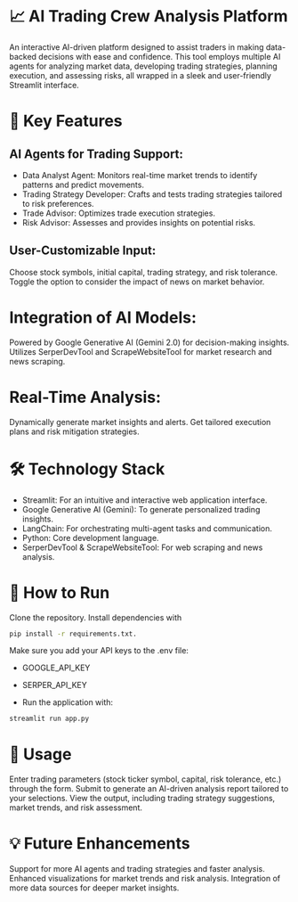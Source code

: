 # 📈 AI Trading Crew Analysis Platform
An interactive AI-driven platform designed to assist traders in making data-backed decisions with ease and confidence. This tool employs multiple AI agents for analyzing market data, developing trading strategies, planning execution, and assessing risks, all wrapped in a sleek and user-friendly Streamlit interface.

# 🌟 Key Features
## AI Agents for Trading Support:

- Data Analyst Agent: Monitors real-time market trends to identify patterns and predict movements.
- Trading Strategy Developer: Crafts and tests trading strategies tailored to risk preferences.
- Trade Advisor: Optimizes trade execution strategies.
- Risk Advisor: Assesses and provides insights on potential risks.
## User-Customizable Input:
Choose stock symbols, initial capital, trading strategy, and risk tolerance.
Toggle the option to consider the impact of news on market behavior.

# Integration of AI Models:
Powered by Google Generative AI (Gemini 2.0) for decision-making insights.
Utilizes SerperDevTool and ScrapeWebsiteTool for market research and news scraping.

# Real-Time Analysis:
Dynamically generate market insights and alerts.
Get tailored execution plans and risk mitigation strategies.

# 🛠️ Technology Stack
- Streamlit: For an intuitive and interactive web application interface.
- Google Generative AI (Gemini): To generate personalized trading insights.
- LangChain: For orchestrating multi-agent tasks and communication.
- Python: Core development language.
- SerperDevTool & ScrapeWebsiteTool: For web scraping and news analysis.

# 🚀 How to Run
Clone the repository.
Install dependencies with 
``` bash
pip install -r requirements.txt.
```
Make sure you add your API keys to the .env file:
- GOOGLE_API_KEY
- SERPER_API_KEY

- Run the application with:
``` bash
streamlit run app.py
```

# 📢 Usage
Enter trading parameters (stock ticker symbol, capital, risk tolerance, etc.) through the form.
Submit to generate an AI-driven analysis report tailored to your selections.
View the output, including trading strategy suggestions, market trends, and risk assessment.

# 💡 Future Enhancements
Support for more AI agents and trading strategies and faster analysis.
Enhanced visualizations for market trends and risk analysis.
Integration of more data sources for deeper market insights.
